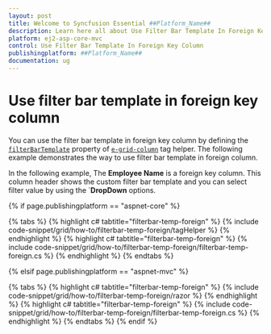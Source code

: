 ```yaml
---
layout: post
title: Welcome to Syncfusion Essential ##Platform_Name##
description: Learn here all about Use Filter Bar Template In Foreign Key Column of Syncfusion Essential ##Platform_Name## widgets based on HTML5 and jQuery.
platform: ej2-asp-core-mvc
control: Use Filter Bar Template In Foreign Key Column
publishingplatform: ##Platform_Name##
documentation: ug
---
```



# Use filter bar template in foreign key column

You can use the filter bar template in foreign key column by defining the [`filterBarTemplate`](https://help.syncfusion.com/cr/aspnetcore-js2/Syncfusion.EJ2.Grids.GridColumn.html#Syncfusion_EJ2_Grids_GridColumn_FilterBarTemplate) property of [`e-grid-column`](https://help.syncfusion.com/cr/aspnetcore-js2/Syncfusion.EJ2.Grids.GridColumn.html) tag helper. The following example demonstrates the way to use filter bar template in foreign column.

In the following example, The **Employee Name** is a foreign key column. This column header shows the custom filter bar template and you can select filter value by using the `**DropDown** options.

{% if page.publishingplatform == "aspnet-core" %}

{% tabs %}
{% highlight c# tabtitle="filterbar-temp-foreign" %}
{% include code-snippet/grid/how-to/filterbar-temp-foreign/tagHelper %}
{% endhighlight %}
{% highlight c# tabtitle="filterbar-temp-foreign" %}
{% include code-snippet/grid/how-to/filterbar-temp-foreign/filterbar-temp-foreign.cs %}
{% endhighlight %}
{% endtabs %}

{% elsif page.publishingplatform == "aspnet-mvc" %}

{% tabs %}
{% highlight c# tabtitle="filterbar-temp-foreign" %}
{% include code-snippet/grid/how-to/filterbar-temp-foreign/razor %}
{% endhighlight %}
{% highlight c# tabtitle="filterbar-temp-foreign" %}
{% include code-snippet/grid/how-to/filterbar-temp-foreign/filterbar-temp-foreign.cs %}
{% endhighlight %}
{% endtabs %}
{% endif %}


